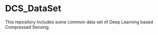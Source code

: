 # DCS_DataSet
This repository includes some common data set of Deep Learning based Compressed Sensing.
